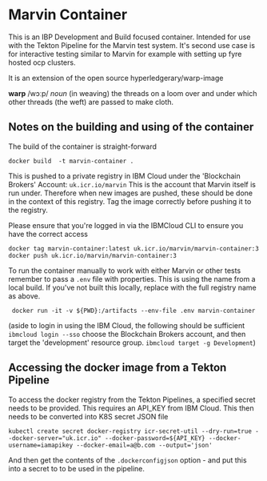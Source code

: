 # Marvin Container

This is an IBP Development and Build focused container. Intended for use with the Tekton Pipeline for the Marvin test system. It's second use case is for interactive testing similar to Marvin for example with setting up fyre hosted ocp clusters.

It is an extension of the open source hyperledgerary/warp-image 

**warp** /wɔːp/ _noun_ 
(in weaving) the threads on a loom over and under which other threads (the weft) are passed to make cloth.

## Notes on the building and using of the container

The build of the container is straight-forward

```
docker build  -t marvin-container .
```

This is pushed to a private registry in IBM Cloud under the 'Blockchain Brokers' Account: `uk.icr.io/marvin`
This is the account that Marvin itself is run under. Therefore when new images are pushed, these should be done in the
context of this registry.  Tag the image correctly before pushing it to the registry.

Please ensure that you're logged in via the IBMCloud CLI to ensure you have the correct access

```
docker tag marvin-container:latest uk.icr.io/marvin/marvin-container:3
docker push uk.icr.io/marvin/marvin-container:3
```

To run the container manually to work with either Marvin or other tests remember to pass a `.env` file with properties. This is using the name from a local build. If you've not built this locally, replace with the full registry name as above. 

```
 docker run -it -v ${PWD}:/artifacts --env-file .env marvin-container
```

(aside to login in using the IBM Cloud, the following should be sufficient  `ibmcloud login --sso` choose the Blockchain Brokers account, and then target the 'development' resource group. `ibmcloud target -g Development`)

## Accessing the docker image from a Tekton Pipeline
To access the docker registry from the Tekton Pipelines, a specified secret needs to be provided. This requires an API_KEY from IBM Cloud. 
This then needs to be converted into K8S secret JSON file

```
kubectl create secret docker-registry icr-secret-util --dry-run=true --docker-server="uk.icr.io" --docker-password=${API_KEY} --docker-username=iamapikey --docker-email=a@b.com --output='json'
```

And then get the contents of the `.dockerconfigjson` option - and put this into a secret to to be used in the pipeline.
